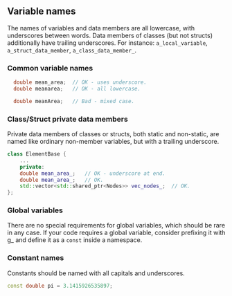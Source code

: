 ## Variable names

The names of variables and data members are all lowercase, with underscores between words. Data members of classes (but not structs) additionally have trailing underscores. For instance: `a_local_variable`, `a_struct_data_member`, `a_class_data_member_`. 

### Common variable names

```cpp
  double mean_area;  // OK - uses underscore.
  double meanarea;   // OK - all lowercase.

  double meanArea;   // Bad - mixed case.
```

### Class/Struct private data members

Private data members of classes or structs, both static and non-static, are named like ordinary non-member variables, but with a trailing underscore.

```cpp
class ElementBase {
    ...
    private:
    double mean_area_;   // OK - underscore at end.
    double mean_area_;   // OK.
    std::vector<std::shared_ptr<Nodes>> vec_nodes_;  // OK.
};
```

### Global variables

There are no special requirements for global variables, which should be rare in any case. If your code requires a global variable, consider prefixing it with g_ and define it as a `const` inside a namespace.

### Constant names

Constants should be named with all capitals and underscores.

```cpp
const double pi = 3.1415926535897;
```
